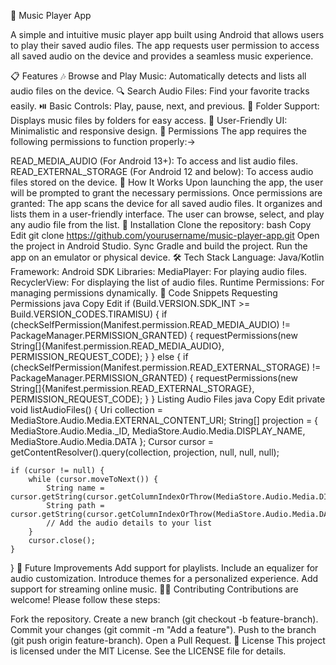 🎵 Music Player App

A simple and intuitive music player app built using Android that allows users to play their saved audio files. The app requests user permission to access all saved audio on the device and provides a seamless music experience.

📋 Features
🎶 Browse and Play Music: Automatically detects and lists all audio files on the device.
🔍 Search Audio Files: Find your favorite tracks easily.
⏯️ Basic Controls: Play, pause, next, and previous.
📁 Folder Support: Displays music files by folders for easy access.
🎨 User-Friendly UI: Minimalistic and responsive design.
📱 Permissions
The app requires the following permissions to function properly:->

READ_MEDIA_AUDIO (For Android 13+): To access and list audio files.
READ_EXTERNAL_STORAGE (For Android 12 and below): To access audio files stored on the device.
🚀 How It Works
Upon launching the app, the user will be prompted to grant the necessary permissions.
Once permissions are granted:
The app scans the device for all saved audio files.
It organizes and lists them in a user-friendly interface.
The user can browse, select, and play any audio file from the list.
📂 Installation
Clone the repository:
bash
Copy
Edit
git clone https://github.com/yourusername/music-player-app.git
Open the project in Android Studio.
Sync Gradle and build the project.
Run the app on an emulator or physical device.
🛠️ Tech Stack
Language: Java/Kotlin
Framework: Android SDK
Libraries:
MediaPlayer: For playing audio files.
RecyclerView: For displaying the list of audio files.
Runtime Permissions: For managing permissions dynamically.
📝 Code Snippets
Requesting Permissions
java
Copy
Edit
if (Build.VERSION.SDK_INT >= Build.VERSION_CODES.TIRAMISU) {
    if (checkSelfPermission(Manifest.permission.READ_MEDIA_AUDIO) != PackageManager.PERMISSION_GRANTED) {
        requestPermissions(new String[]{Manifest.permission.READ_MEDIA_AUDIO}, PERMISSION_REQUEST_CODE);
    }
} else {
    if (checkSelfPermission(Manifest.permission.READ_EXTERNAL_STORAGE) != PackageManager.PERMISSION_GRANTED) {
        requestPermissions(new String[]{Manifest.permission.READ_EXTERNAL_STORAGE}, PERMISSION_REQUEST_CODE);
    }
}
Listing Audio Files
java
Copy
Edit
private void listAudioFiles() {
    Uri collection = MediaStore.Audio.Media.EXTERNAL_CONTENT_URI;
    String[] projection = {
        MediaStore.Audio.Media._ID,
        MediaStore.Audio.Media.DISPLAY_NAME,
        MediaStore.Audio.Media.DATA
    };
    Cursor cursor = getContentResolver().query(collection, projection, null, null, null);

    if (cursor != null) {
        while (cursor.moveToNext()) {
            String name = cursor.getString(cursor.getColumnIndexOrThrow(MediaStore.Audio.Media.DISPLAY_NAME));
            String path = cursor.getString(cursor.getColumnIndexOrThrow(MediaStore.Audio.Media.DATA));
            // Add the audio details to your list
        }
        cursor.close();
    }
}
🎯 Future Improvements
Add support for playlists.
Include an equalizer for audio customization.
Introduce themes for a personalized experience.
Add support for streaming online music.
🧑‍💻 Contributing
Contributions are welcome! Please follow these steps:

Fork the repository.
Create a new branch (git checkout -b feature-branch).
Commit your changes (git commit -m "Add a feature").
Push to the branch (git push origin feature-branch).
Open a Pull Request.
📄 License
This project is licensed under the MIT License. See the LICENSE file for details.

